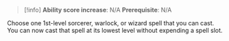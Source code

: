 >[!info]
>**Ability score increase**: N/A
>**Prerequisite**: N/A

Choose one 1st-level sorcerer, warlock, or wizard spell that you can cast. You can now cast that spell at its lowest level without expending a spell slot.